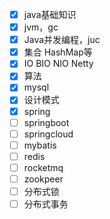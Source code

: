 
- [x] java基础知识
- [x] jvm，gc
- [x] Java并发编程，juc
- [x] 集合 HashMap等 
- [x] IO BIO NIO Netty
- [x] 算法
- [x] mysql
- [x] 设计模式
- [x] spring
- [ ] springboot
- [ ] springcloud
- [ ] mybatis
- [ ] redis
- [ ] rocketmq
- [ ] zookpeer
- [ ] 分布式锁
- [ ] 分布式事务
